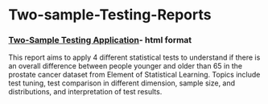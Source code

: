 # Two-sample-Testing-Reports
### [Two-Sample Testing Application](https://statallen.github.io/Two-sample-Testing-Reports/Two-sample%20Testing.html)- html format
This report aims to apply 4 different statistical tests to understand if there is an overall difference between people younger and older than 65 in the prostate cancer dataset from Element of Statistical Learning. 
Topics include test tuning, test comparison in different dimension, sample size, and distributions, and interpretation of test results. 
